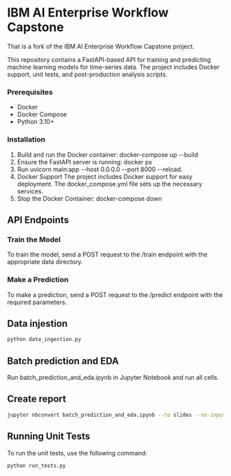# IBM AI Enterprise Workflow Capstone
That is a fork of the IBM AI Enterprise Workflow Capstone project. 

This repository contains a FastAPI-based API for training and predicting machine learning models for time-series data. The project includes Docker support, unit tests, and post-production analysis scripts.

### Prerequisites

- Docker
- Docker Compose
- Python 3.10+

### Installation
1. Build and run the Docker container:
   docker-compose up --build
2. Ensure the FastAPI server is running:
   docker ps
3. Run
   uvicorn main:app --host 0.0.0.0 --port 8000 --reload.
4. Docker Support
   The project includes Docker support for easy deployment. The docker_compose.yml file sets up the necessary services.
5. Stop the Docker Container:
   docker-compose down

## API Endpoints
### Train the Model
To train the model, send a POST request to the /train endpoint with the appropriate data directory.

### Make a Prediction
To make a prediction, send a POST request to the /predict endpoint with the required parameters.

## Data injestion 

```sh
python data_ingestion.py
```

## Batch prediction and EDA
Run batch_prediction_and_eda.ipynb in Jupyter Notebook and run all cells. 

## Create report

```sh
jupyter nbconvert batch_prediction_and_eda.ipynb --to slides --no-input --post serve
```

## Running Unit Tests
To run the unit tests, use the following command:

```sh
python run_tests.py
```


